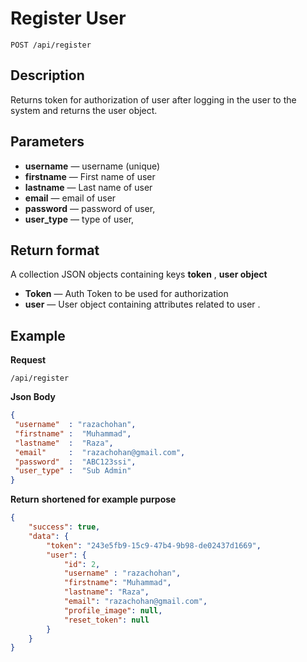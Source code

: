# Register User

    POST /api/register

## Description
Returns token for authorization of user after logging in the user to the system and returns the user object.

## Parameters
- **username** — username (unique)
- **firstname** — First name of user
- **lastname** — Last name of user
- **email**	  — email of user
- **password** — password of user,
- **user_type** — type of user,

## Return format
A collection JSON objects containing keys **token** , **user object**

- **Token** — Auth Token to be used for authorization
- **user**    —  User object containing attributes related to user .


## Example
**Request**

    /api/register
**Json Body**
``` json
{
 "username"  : "razachohan",
 "firstname" :  "Muhammad",
 "lastname"  :  "Raza",
 "email"	 :  "razachohan@gmail.com",
 "password"  :  "ABC123ssi",
 "user_type" :  "Sub Admin"
}
```

**Return** __shortened for example purpose__
``` json
{
    "success": true,
    "data": {
        "token": "243e5fb9-15c9-47b4-9b98-de02437d1669",
        "user": {
            "id": 2,
            "username" : "razachohan",
            "firstname": "Muhammad",
            "lastname": "Raza",
            "email": "razachohan@gmail.com",
            "profile_image": null,
            "reset_token": null
        }
    }
}
```
 
